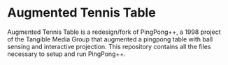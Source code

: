 # Augmented Tennis Table

Augmented Tennis Table is a redesign/fork of PingPong++, a 1998 project of the Tangible Media Group that augmented a pingpong table with ball sensing and interactive projection. This repository contains all the files necessary to setup and run PingPong++.
